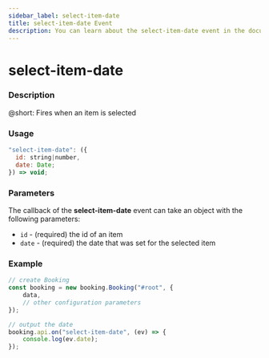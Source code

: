 ```yaml
---
sidebar_label: select-item-date
title: select-item-date Event
description: You can learn about the select-item-date event in the documentation of the DHTMLX JavaScript Booking library. Browse developer guides and API reference, try out code examples and live demos, and download a free 30-day evaluation version of DHTMLX Booking.
---
```


# select-item-date

### Description

@short: Fires when an item is selected

### Usage

~~~jsx {}
"select-item-date": ({
  id: string|number,
  date: Date;
}) => void;
~~~

### Parameters

The callback of the **select-item-date** event can take an object with the following parameters:

- `id` - (required) the id of an item
- `date` - (required) the date that was set for the selected item


### Example

~~~jsx {7-10}
// create Booking
const booking = new booking.Booking("#root", {
    data,
    // other configuration parameters
});

// output the date  
booking.api.on("select-item-date", (ev) => {
	console.log(ev.date);
});
~~~

